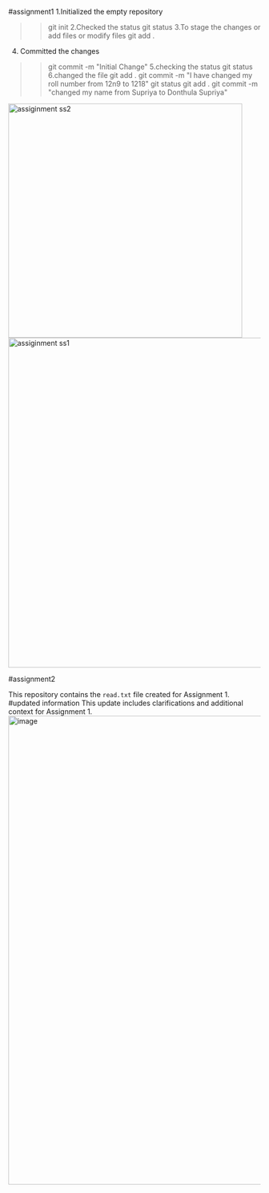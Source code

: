 #assignment1
1.Initialized the empty repository
> > git init
2.Checked the status
> > git status
3.To stage the changes or add files or modify files
> > git add .
4. Committed the changes
> > git commit -m "Initial Change"
5.checking the status
> > git status
6.changed the file
> > git add .
> > git commit -m "I have changed my roll number from 12n9 to 1218"
> > git status
> > git add .
> > git commit -m "changed my name from Supriya to Donthula Supriya"
<img width="467" alt="assiginment ss2" src="https://github.com/user-attachments/assets/831e7131-5a85-4139-a6d1-195bb0e6f3cf" />
<img width="658" alt="assiginment ss1" src="https://github.com/user-attachments/assets/514bf422-b7bf-427f-820a-bb7276785621" />



#assignment2

This repository contains the `read.txt` file created for Assignment 1.
#updated information
This update includes clarifications and additional context for Assignment 1.
<img width="935" alt="image" src="https://github.com/user-attachments/assets/0fc76517-3bd3-4b62-b3af-dc8230b55326" />

